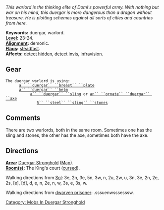 *This warlord is the thinking elite of Domi's powerful army. With
nothing but war on his mind, this duergar is more dangerous than a
dragon without treasure. He is plotting schemes against all sorts of
cities and countries from here.*

**Keywords:** duergar, warlord.  
**[Level](Level "wikilink"):** 23-24.  
**[Alignment](Alignment "wikilink"):** demonic.  
**[Flags](:Category:_Mob_Types "wikilink"):**
[steadfast](Sentinel_Mobs "wikilink").  
**Affects:** [detect hidden](Detect_Hidden "wikilink"), [detect
invis](Detect_Invis "wikilink"),
[infravision](Infravision "wikilink").  

## Gear

`The duergar warlord is using:`  
<worn on body>`      `[`a`` ``duergar`` ``breast`` ``plate`](Duergar_Breast_Plate "wikilink")  
<worn on head>`      `[`a`` ``duergar`` ``helm`](Duergar_Helm "wikilink")  
<wielded>`           `[`a`` ``duergar`` ``sling`](Duergar_Sling "wikilink")` or `[`an`` ``ornate`` ``duergar`` ``axe`](Ornate_Duergar_Axe "wikilink")  
<held>`              `[`5`` ``steel`` ``sling`` ``stones`](Steel_Sling_Stones "wikilink")

## Comments

There are two warlords, both in the same room. Sometimes one has the
sling and stones, the other has the axe, sometimes both have the axe.

## Directions

**[Area](:Category:_Areas "wikilink"):** [Duergar
Stronghold](:Category:Duergar_Stronghold "wikilink")
([Map](Duergar_Stronghold_Map "wikilink")).  
**[Room(s)](:Category:_Rooms "wikilink"):** The King's court
([cursed](Cursed_Rooms "wikilink")).

Walking directions from [Sol](Sol "wikilink"): 3e, 2n, 3e, 5n, 3w, n,
2u, 2w, u, 3n, 3e, 2n, 2e, 2s, \[e\], \[d\], d, e, n, 2e, n, w, 3s, e,
3s, w.

Walking directions from [dwarven prisoner](dwarven_prisoner "wikilink"):
.sssuenwsssesssw.

[Category: Mobs In Duergar
Stronghold](Category:_Mobs_In_Duergar_Stronghold "wikilink")
